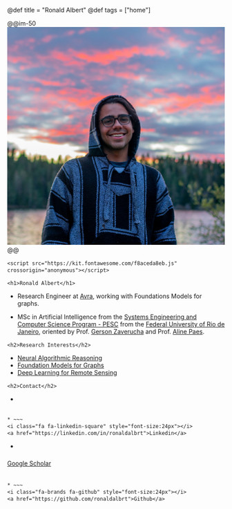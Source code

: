@def title = "Ronald Albert"
@def tags = ["home"]

@@im-50
![](/assets/images/eu.jpg)
@@

~~~
<script src="https://kit.fontawesome.com/f8aceda8eb.js" crossorigin="anonymous"></script>
~~~
~~~
<h1>Ronald Albert</h1>
~~~
* Research Engineer at [Avra](https://avra.com.br/), working with Foundations Models for graphs.

* MSc in Artificial Intelligence from the [Systems Engineering and Computer Science Program - PESC](https://www.cos.ufrj.br/index.php/en/) from the [Federal University of Rio de Janeiro](https://ufrj.br/en/), oriented by Prof. [Gerson Zaverucha](https://www.cos.ufrj.br/~gerson/) and Prof. [Aline Paes](http://www2.ic.uff.br/~alinepaes/). 

~~~
<h2>Research Interests</h2>
~~~

* [Neural Algorithmic Reasoning](/tag/nar/)
* [Foundation Models for Graphs](/tag/ml/)
* [Deep Learning for Remote Sensing](/tag/dl_remote_sensing/)

~~~
<h2>Contact</h2>
~~~

* ~~~
<i class="fa fa-envelope"></i>
~~~ [ronald.albert@avra.com.br](mailto:ronald.albert@avra.com.br)

* ~~~
<i class="fa fa-linkedin-square" style="font-size:24px"></i>
<a href="https://linkedin.com/in/ronaldalbrt">Linkedin</a>
~~~

* ~~~
<i class="fa-brands fa-google-scholar" style="font-size:24px"></i>
<a href="https://scholar.google.com/citations?user=zwse-acAAAAJ&hl=pt-BR">Google Scholar</a>
~~~

* ~~~
<i class="fa-brands fa-github" style="font-size:24px"></i>
<a href="https://github.com/ronaldalbrt">Github</a>
~~~
